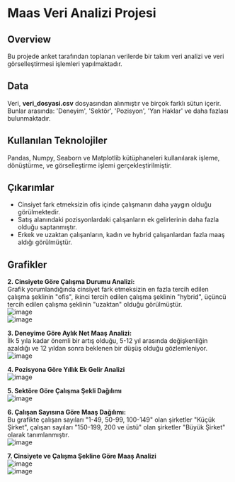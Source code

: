 # Maas Veri Analizi Projesi

## Overview
Bu projede anket tarafından toplanan verilerde bir takım veri analizi ve veri görselleştirmesi işlemleri yapılmaktadır.

## Data
Veri, **veri_dosyasi.csv** dosyasından alınmıştır ve birçok farklı sütun içerir. Bunlar arasında: 'Deneyim', 'Sektör', 'Pozisyon', 'Yan Haklar' ve daha fazlası bulunmaktadır.

## Kullanılan Teknolojiler
Pandas, Numpy, Seaborn ve Matplotlib kütüphaneleri kullanılarak işleme, dönüştürme, ve görselleştirme işlemi gerçekleştirilmiştir.

## Çıkarımlar
- Cinsiyet fark etmeksizin ofis içinde çalışmanın daha yaygın olduğu görülmektedir.
- Satış alanındaki pozisyonlardaki çalışanların ek gelirlerinin daha fazla olduğu saptanmıştır.
- Erkek ve uzaktan çalışanların, kadın ve hybrid çalışanlardan fazla maaş aldığı görülmüştür.

## Grafikler

**2. Cinsiyete Göre Çalışma Durumu Analizi:**  
Grafik yorumlandığında cinsiyet fark etmeksizin en fazla tercih edilen çalışma şeklinin "ofis", ikinci tercih edilen çalışma şeklinin "hybrid", üçüncü tercih edilen çalışma şeklinin "uzaktan" olduğu görülmüştür.  
![image](https://github.com/elemgy1/Maas-Arastirmasi/blob/main/Proje/graphs/2%20Erkek%20.png)  
![image](https://github.com/elemgy1/Maas-Arastirmasi/blob/main/Proje/graphs/2%20Kadın%20.png)

**3. Deneyime Göre Aylık Net Maaş Analizi:**  
İlk 5 yıla kadar önemli bir artış olduğu, 5-12 yıl arasında değişkenliğin azaldığı ve 12 yıldan sonra beklenen bir düşüş olduğu gözlemleniyor.  
![image](https://github.com/elemgy1/Maas-Arastirmasi/blob/main/Proje/graphs/3.png)

**4. Pozisyona Göre Yıllık Ek Gelir Analizi**  
![image](https://github.com/elemgy1/Maas-Arastirmasi/blob/main/Proje/graphs/4.png)

**5. Sektöre Göre Çalışma Şekli Dağılımı**  
![image](https://github.com/elemgy1/Maas-Arastirmasi/blob/main/Proje/graphs/5.png)

**6. Çalışan Sayısına Göre Maaş Dağılımı:**  
Bu grafikte çalışan sayıları "1-49, 50-99, 100-149" olan şirketler "Küçük Şirket", çalışan sayıları "150-199, 200 ve üstü" olan şirketler "Büyük Şirket" olarak tanımlanmıştır.  
![image](https://github.com/elemgy1/Maas-Arastirmasi/blob/main/Proje/graphs/6.png)

**7. Cinsiyete ve Çalışma Şekline Göre Maaş Analizi**  
![image](https://github.com/elemgy1/Maas-Arastirmasi/blob/main/Proje/graphs/7%20Erkek%20.png)  
![image](https://github.com/elemgy1/Maas-Arastirmasi/blob/main/Proje/graphs/7%20Kadın%20.png)
